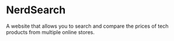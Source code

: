 # NerdSearch
A website that allows you to search and compare the prices of tech products from multiple online stores.
